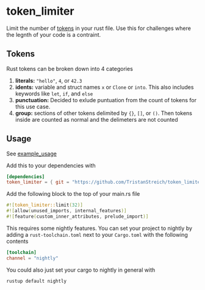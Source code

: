 # token_limiter

Limit the number of [tokens](https://doc.rust-lang.org/proc_macro/enum.TokenTree.html) in your rust file. Use this for challenges where the legnth of your code is a contraint.

## Tokens

Rust tokens can be broken down into 4 categories
1. __literals:__ `"hello"`, `4`, or `42.3`
2. __idents:__ variable and struct names `x` or `Clone` or `into`. This also includes keywords like `let`, `if`, and `else`
3. __punctuation:__ Decided to exlude puntuation from the count of tokens for this use case. 
4. __group:__ sections of other tokens delimited by `{}`, `[]`, or `()`. Then tokens inside are counted as normal and the delimeters are not counted


## Usage

See [example_usage](https://github.com/TristanStreich/token_limiter/tree/main/example_usage)

Add this to your dependencies with
```toml
[dependencies]
token_limiter = { git = "https://github.com/TristanStreich/token_limiter" }
```

Add the following block to the top of your main.rs file
```rust
#![token_limiter::limit(32)]
#![allow(unused_imports, internal_features)]
#![feature(custom_inner_attributes, prelude_import)]
```

This requires some nightly features. You can set your project to nightly by adding a `rust-toolchain.toml` next to your `Cargo.toml` with the following contents

```toml
[toolchain]
channel = "nightly"
```

You could also just set your cargo to nightly in general with 
```
rustup default nightly
```